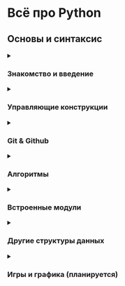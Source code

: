# Всё про Python

## Основы и синтаксис

<details>
    <summary><h3>Знакомство и введение</h3></summary>
    <h4>Введение</h2>
    <ul>
      <li><a href="https://github.com/Codynodycom/python-easy-m1-l1/blob/main/theory/1-base-what-is-python.md">Что такое Python</a></li>
      <li><a href="https://github.com/Codynodycom/python-easy-m1-l1/blob/main/theory/2-base-first-program.md">Первая программа</a></li>
      <li><a href="https://github.com/Codynodycom/python-easy-m1-l1/blob/main/theory/3-base-arifmetics.md">Арифметические операторы</a></li>
      <li><a href="https://github.com/Codynodycom/python-easy-m1-l1/blob/main/theory/4-base-numbers-operations.md">Операции над числами</a></li>
    </ul>
    <h4>Переменные и типы данных</h2>
    <ul>
      <li><a href="https://github.com/Codynodycom/python-easy-m1-l2/blob/main/theory/1.0-variables.md">Переменные</a></li>
      <li><a href="https://github.com/Codynodycom/python-easy-m1-l2/blob/main/theory/1.1-systems.md">Системы счисления (кратко)</a></li>
      <li><a href="https://github.com/Codynodycom/python-easy-m1-l2/blob/main/theory/1.2-data-types.md">Типы данных</a></li>
      <li><a href="https://github.com/Codynodycom/python-easy-m1-l2/blob/main/theory/2-operators.md">Операторы присваивания</a></li>
      <li><a href="https://github.com/Codynodycom/python-easy-m1-l2/blob/main/theory/3-priority.md">Приоритеты операторв</a></li>
      <li><a href="https://github.com/Codynodycom/python-easy-m1-l2/blob/main/theory/4-interpreter.md">Интерпретатор</a></li>
      <li><a href="https://github.com/Codynodycom/python-easy-m1-l2/blob/main/theory/5-input-convert.md">Ввод данных и преобразование типов</a></li>
    </ul>
    <h4>Строки</h2>
    <ul>
      <li><a href="https://github.com/Codynodycom/python-easy-m1-l3/blob/main/theory/01-string-base.md">Тип данных string</a></li>
      <li><a href="https://github.com/Codynodycom/python-easy-m1-l3/blob/main/theory/02-indexes.md">Индексы строк</a></li>
      <li><a href="https://github.com/Codynodycom/python-easy-m1-l3/blob/main/theory/03-slices.md">Срезы</a></li>
      <li><a href="https://github.com/Codynodycom/python-easy-m1-l3/blob/main/theory/04-methods.md">Немного методов</a></li>
    </ul>
    <h4>Методы строк</h2>
    <ul>
      <li><a href="https://github.com/Codynodycom/python-easy-m1-l4/blob/main/theory/01-strings-methods.md">Частоиспользуемые методы строк</a></li>
      <li><a href="https://github.com/Codynodycom/python-easy-m1-l4/blob/main/theory/02-list-of-methods.md">Все методы строк</a></li>
    </ul>
    <h4>Логичексий тип данных</h2>
    <ul>
      <li><a href="https://github.com/Codynodycom/python-easy-m1-l5/blob/main/theory/01-logic-operators.md">Логические операторы</a></li>
      <li><a href="https://github.com/Codynodycom/python-easy-m1-l5/blob/main/theory/02-coditions.md">Условные конструкции</a></li>
      <li><a href="https://github.com/Codynodycom/python-easy-m1-l5/blob/main/theory/03-coditions-examples.md">Примеры реализации условий</a></li>
    </ul>
</details>

<details>
    <summary><h3>Управляющие конструкции</h3></summary>
    <h4>Условия</h2>
    <ul>
      <li><a href="https://github.com/Codynodycom/python-easy-m1-l6/blob/main/theory/01-1-operators.md">Операторы сравнения</a></li>
      <li><a href="https://github.com/Codynodycom/python-easy-m1-l6/blob/main/theory/01-conditions.md">Условные конструкции</a></li>
      <li><a href="https://github.com/Codynodycom/python-easy-m1-l6/blob/main/theory/02-examples-if.md">Примеры условий и вложенные условия</a></li>
    </ul>
    <h4>Циклы</h2>
    <ul>
      <li><a href="https://github.com/Codynodycom/python-easy-m2-l11/blob/main/theory/01-01-while_loop.md">Цикл while</a></li>
      <li><a href="https://github.com/Codynodycom/python-easy-m2-l11/blob/main/theory/01-02-while_exmpls.md">Классичесские примеры применения цикла while</a></li>
      <li><a href="https://github.com/Codynodycom/python-easy-m2-l12/blob/main/theory/1.0-loop.md">Цикл for</a></li>
      <li><a href="https://github.com/Codynodycom/python-easy-m2-l12/blob/main/theory/1.1-examples.md">Примеры применения цикла for</a></li>
    </ul>
    <h4>Функции</h2>
    <ul>
      <li><a href="https://github.com/Codynodycom/python-easy-m2-l14/blob/main/theory/1.0-functions.md">Что такое функции</a></li>
      <li><a href="https://github.com/Codynodycom/python-easy-m2-l14/blob/main/theory/1.1-return.md">Возвращаемое значение в функциях</a></li>
    </ul>
    
</details>

<details>
    <summary><h3>Git & Github</h3></summary>
    <h4>Github</h2>
    <ul>
      <li><a href="#">Что такое Github</a></li>
      <li><a href="#">Как опубликовать репозиторий на Github</a></li>
    </ul>
    <h4>Git - система управления версиями</h2>
    <ul>
      <li><a href="#">Что такое Git. Установка и настройка</a></li>
      <li><a href="#">Как склонировать репо (планируется)</a></li>
      <li><a href="">Как обновить репозиторий на Github</a></li>
      <li><a href="">Как получить обновления с Github себе на копмпьютер</a></li>
    </ul>
    
</details>

<details>
    <summary><h3>Алгоритмы</h3></summary>
    <h4>Обработка данных</h2>
    <ul>
      <li><a href="https://github.com/Codynodycom/python-easy-m3-l18/blob/main/theory/01-01-intro.md">Алгоритмы - о важном</a></li>
      <li><a href="https://github.com/Codynodycom/python-easy-m3-l19/blob/main/theory/01-01-filtering.md">Фильтрация данных</a></li>
      <li><a href="https://github.com/Codynodycom/python-easy-m3-l19/blob/main/theory/01-02-list-methods.md">Методы для работы со списками</a></li>
    </ul>
    <h4>Сортировки</h2>
    <ul>
      <li><a href="https://github.com/Codynodycom/python-easy-m3-l18/blob/main/theory/02-01-sort-algorithms.md">Алгоритмы сортировок</a></li>
      <li><a href="https://github.com/Codynodycom/python-easy-m3-l18/blob/main/theory/02-02-algorithms.md">Реализация сортировок</a></li>
    </ul>
    <h4>Шифрование</h2>
    <ul>
      <li><a href="https://github.com/Codynodycom/python-easy-m3-l18/blob/main/theory/01-02-encryption.md">Немного про шифрование</a></li>
      <li><a href="https://github.com/Codynodycom/python-easy-m3-l19/blob/main/theory/02-01-encryption.md">Базовые алгоритмы шифрования</a></li>
    </ul>
    
</details>

<details>
    <summary><h3>Встроенные модули</h3></summary>
    <h4>Работа с датой и временем</h2>
    <ul>
      <li><a href="">Модуль time</a></li>
      <li><a href="">Модуль datetime</a></li>
    </ul>
    <h4>Random</h2>
    <ul>
      <li><a href="">Работа с числами</a></li>
      <li><a href="">Работа со строками</a></li>
      <li><a href="">Работа со списками</a></li>
    </ul>
    <h4>Работа с файловой системой</h2>
    <ul>
      <li><a href="">Модуль os</a></li>
      <li><a href="">Модуль sys</a></li>
    </ul>
    <h4>Математика</h2>
    <ul>
      <li><a href="">Модуль math</a></li>
    </ul>
    
</details>

<details>
    <summary><h3>Другие структуры данных</h3></summary>
    <h4>Списки и массивы</h2>
    <ul>
      <li><a href="">Списки</a></li>
      <li><a href="">Методы списков</a></li>
      <li><a href="">Вложенные списки</a></li>
      <li><a href="">Массивы</a></li>
      <li><a href="">Алгоритмы работы с массивами</a></li>
      <li><a href="">Игра крестики-нолики</a></li>
    </ul>
    <h4>Словари</h2>
    <ul>
      <li><a href="">Что такое словари</a></li>
      <li><a href="">Что такое JSON-формат</a></li>
      <li><a href="">Методы работы со словарями</a></li>
      <li><a href="">Вложенные структуры данных и словари</a></li>
    </ul>
    <h4>Множества</h2>
    <ul>
      <li><a href="">Что такое множества</a></li>
      <li><a href="">Методы работы со множествами</a></li>
      <li><a href="">Алгоритмы работы со множествами</a></li>
    </ul>
    <h4>Коллекции</h2>
    <ul>
      <li><a href="">Почему коллекции? Модуль collections</a></li>
      <li><a href="">Методы работы с коллекциями</a></li>
      <li><a href="">Примеры алгоритмов с коллекциями</a></li>
    </ul>
</details> 

<details>
    <summary><h3>Игры и графика (планируется)</h3></summary>
    <h4>Графика в python</h2>
    <ul>
      <li><a href="">Модуль turtle</a></li>
      <li><a href="">Методы работы с модулем turtle</a></li>
      <li><a href="">Объекты и методы</a></li>
      <li><a href="">Алгоритмы работы с turtle</a></li>
      <li><a href="">Что такое событие и их обработка</a></li>
      <li><a href="">Обработка событий экрана и мыши</a></li>
      <li><a href="">Обработка событий клавиатуры (планируется)</a></li>
      <li><a href="">Работа с дисплеем и слоями</a></li>
    </ul>
    <h4>2D-игры в python</h2>
    <ul>
      <li><a href="">Модуль pygame. Обзор (планируется)</a></li>
      <li><a href="">Структура проектов (планируется)</a></li>
      <li><a href="">Работа с дисплеем (планируется)</a></li>
      <li><a href="">Математика и геометрия при создании игр (планируется)</a></li>
      <li><a href="">Геометрические фигуры (планируется)</a></li>
      <li><a href="">Первая 2D-игра (планируется)</a></li>
      <li><a href="">Обработка событий клавиатуры (планируется)</a></li>
      <li><a href="">Обработка событий мыши (планируется)</a></li>
      <li><a href="">Спрайты и столкновения (планируется)</a></li>
    </ul>
    
</details>

